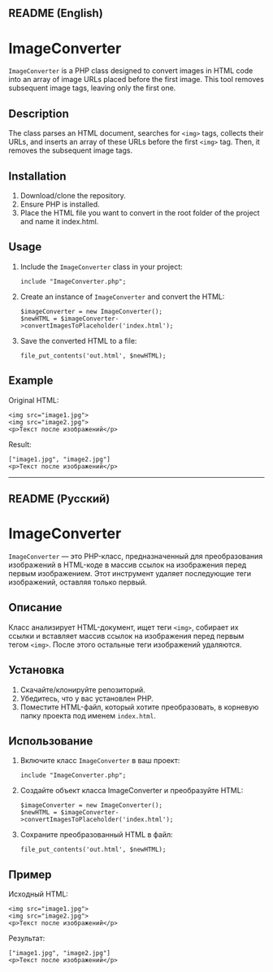 ## README (English)
# ImageConverter

`ImageConverter` is a PHP class designed to convert images in HTML code into an array of image URLs placed before the first image. This tool removes subsequent image tags, leaving only the first one.

## Description

The class parses an HTML document, searches for `<img>` tags, collects their URLs, and inserts an array of these URLs before the first `<img>` tag. Then, it removes the subsequent image tags.

## Installation

1. Download/clone the repository.
2. Ensure PHP is installed.
3. Place the HTML file you want to convert in the root folder of the project and name it index.html.

## Usage

1. Include the `ImageConverter` class in your project:
   ```
   include "ImageConverter.php"; 
   ```
2. Create an instance of `ImageConverter` and convert the HTML:
    ```
    $imageConverter = new ImageConverter();
    $newHTML = $imageConverter->convertImagesToPlaceholder('index.html');
    ```
3. Save the converted HTML to a file:
    ```
    file_put_contents('out.html', $newHTML); 
    ```

## Example

Original HTML:
```
<img src="image1.jpg">
<img src="image2.jpg">
<p>Текст после изображений</p>
```

Result:
```
["image1.jpg", "image2.jpg"]
<p>Текст после изображений</p>
```
---
## README (Русский)
# ImageConverter

`ImageConverter` — это PHP-класс, предназначенный для преобразования изображений в HTML-коде в массив ссылок на изображения перед первым изображением. Этот инструмент удаляет последующие теги изображений, оставляя только первый.

## Описание

Класс анализирует HTML-документ, ищет теги `<img>`, собирает их ссылки и вставляет массив ссылок на изображения перед первым тегом `<img>`. После этого остальные теги изображений удаляются.

## Установка

1. Скачайте/клонируйте репозиторий.
2. Убедитесь, что у вас установлен PHP.
3. Поместите HTML-файл, который хотите преобразовать, в корневую папку проекта под именем `index.html`.

## Использование

1. Включите класс `ImageConverter` в ваш проект:
   ```
   include "ImageConverter.php"; 
   ```
2. Создайте объект класса ImageConverter и преобразуйте HTML:
    ```
    $imageConverter = new ImageConverter();
    $newHTML = $imageConverter->convertImagesToPlaceholder('index.html');
    ```
3. Сохраните преобразованный HTML в файл:
    ```
    file_put_contents('out.html', $newHTML); 
    ```

## Пример

Исходный HTML:
```
<img src="image1.jpg">
<img src="image2.jpg">
<p>Текст после изображений</p>
```

Результат:
```
["image1.jpg", "image2.jpg"]
<p>Текст после изображений</p>
```
